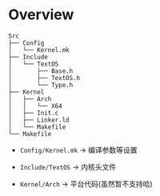 # Overview

```
Src
├── Config
│   └── Kernel.mk
├── Include
│   └── TextOS
│       ├── Base.h
│       ├── TextOS.h
│       └── Type.h
├── Kernel
│   ├── Arch
│   │   └── X64
│   ├── Init.c
│   ├── Linker.ld
│   └── Makefile
└── Makefile
```

- `Config/Kernel.mk` -> 编译参数等设置

- `Include/TextOS` -> 内核头文件

- `Kernel/Arch` -> 平台代码(虽然暂不支持哈)

